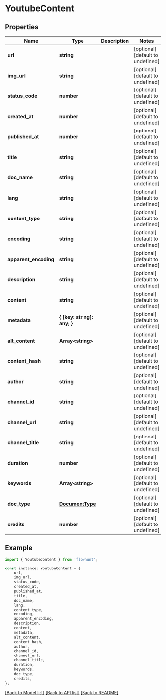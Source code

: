 # YoutubeContent


## Properties

Name | Type | Description | Notes
------------ | ------------- | ------------- | -------------
**url** | **string** |  | [optional] [default to undefined]
**img_url** | **string** |  | [optional] [default to undefined]
**status_code** | **number** |  | [optional] [default to undefined]
**created_at** | **number** |  | [optional] [default to undefined]
**published_at** | **number** |  | [optional] [default to undefined]
**title** | **string** |  | [optional] [default to undefined]
**doc_name** | **string** |  | [optional] [default to undefined]
**lang** | **string** |  | [optional] [default to undefined]
**content_type** | **string** |  | [optional] [default to undefined]
**encoding** | **string** |  | [optional] [default to undefined]
**apparent_encoding** | **string** |  | [optional] [default to undefined]
**description** | **string** |  | [optional] [default to undefined]
**content** | **string** |  | [optional] [default to undefined]
**metadata** | **{ [key: string]: any; }** |  | [optional] [default to undefined]
**alt_content** | **Array&lt;string&gt;** |  | [optional] [default to undefined]
**content_hash** | **string** |  | [optional] [default to undefined]
**author** | **string** |  | [optional] [default to undefined]
**channel_id** | **string** |  | [optional] [default to undefined]
**channel_url** | **string** |  | [optional] [default to undefined]
**channel_title** | **string** |  | [optional] [default to undefined]
**duration** | **number** |  | [optional] [default to undefined]
**keywords** | **Array&lt;string&gt;** |  | [optional] [default to undefined]
**doc_type** | [**DocumentType**](DocumentType.md) |  | [optional] [default to undefined]
**credits** | **number** |  | [optional] [default to undefined]

## Example

```typescript
import { YoutubeContent } from 'flowhunt';

const instance: YoutubeContent = {
    url,
    img_url,
    status_code,
    created_at,
    published_at,
    title,
    doc_name,
    lang,
    content_type,
    encoding,
    apparent_encoding,
    description,
    content,
    metadata,
    alt_content,
    content_hash,
    author,
    channel_id,
    channel_url,
    channel_title,
    duration,
    keywords,
    doc_type,
    credits,
};
```

[[Back to Model list]](../README.md#documentation-for-models) [[Back to API list]](../README.md#documentation-for-api-endpoints) [[Back to README]](../README.md)
